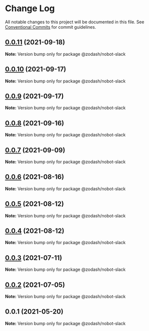 # Change Log

All notable changes to this project will be documented in this file.
See [Conventional Commits](https://conventionalcommits.org) for commit guidelines.

## [0.0.11](https://github.com/zcorky/zodash/compare/@zodash/nobot-slack@0.0.10...@zodash/nobot-slack@0.0.11) (2021-09-18)

**Note:** Version bump only for package @zodash/nobot-slack





## [0.0.10](https://github.com/zcorky/zodash/compare/@zodash/nobot-slack@0.0.9...@zodash/nobot-slack@0.0.10) (2021-09-17)

**Note:** Version bump only for package @zodash/nobot-slack





## [0.0.9](https://github.com/zcorky/zodash/compare/@zodash/nobot-slack@0.0.8...@zodash/nobot-slack@0.0.9) (2021-09-17)

**Note:** Version bump only for package @zodash/nobot-slack





## [0.0.8](https://github.com/zcorky/zodash/compare/@zodash/nobot-slack@0.0.7...@zodash/nobot-slack@0.0.8) (2021-09-16)

**Note:** Version bump only for package @zodash/nobot-slack





## [0.0.7](https://github.com/zcorky/zodash/compare/@zodash/nobot-slack@0.0.6...@zodash/nobot-slack@0.0.7) (2021-09-09)

**Note:** Version bump only for package @zodash/nobot-slack





## [0.0.6](https://github.com/zcorky/zodash/compare/@zodash/nobot-slack@0.0.5...@zodash/nobot-slack@0.0.6) (2021-08-16)

**Note:** Version bump only for package @zodash/nobot-slack





## [0.0.5](https://github.com/zcorky/zodash/compare/@zodash/nobot-slack@0.0.4...@zodash/nobot-slack@0.0.5) (2021-08-12)

**Note:** Version bump only for package @zodash/nobot-slack





## [0.0.4](https://github.com/zcorky/zodash/compare/@zodash/nobot-slack@0.0.3...@zodash/nobot-slack@0.0.4) (2021-08-12)

**Note:** Version bump only for package @zodash/nobot-slack





## [0.0.3](https://github.com/zcorky/zodash/compare/@zodash/nobot-slack@0.0.2...@zodash/nobot-slack@0.0.3) (2021-07-11)

**Note:** Version bump only for package @zodash/nobot-slack





## [0.0.2](https://github.com/zcorky/zodash/compare/@zodash/nobot-slack@0.0.1...@zodash/nobot-slack@0.0.2) (2021-07-05)

**Note:** Version bump only for package @zodash/nobot-slack





## 0.0.1 (2021-05-20)

**Note:** Version bump only for package @zodash/nobot-slack
